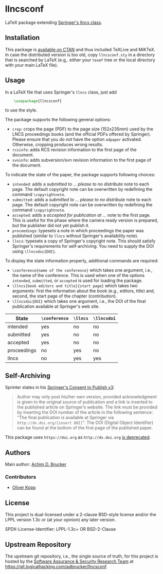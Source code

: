 # llncsconf

LaTeX package extending [Springer's llncs class](https://ctan.org/pkg/llncs).

## Installation

This package is [available on CTAN](https://www.ctan.org/pkg/llncsconf)
and thus included TeXLive and MiKTeX. In case the distributed version
is too old, copy `llncsconf.sty` in a directory that is searched by LaTeX
(e.g,. either your `texmf` tree or the local directory with your main
LaTeX file).

## Usage

In a LaTeX file that uses Springer's `llncs` class, just add

```tex
    \usepackage{llncsconf}
```

to use the style.

The package supports the following general options:

* `crop`: crops the page (PDF) to the page size (152x235mm) used by
  the LNCS proceedings books (and the official PDFs offered by
  Springer). Please ensure that you *do not* have the option
  `a4paper` activated. Otherwise, cropping produces wrong results.
* `rcsinfo`: adds RCS revision information to the first page of
  the document.
* `svninfo`: adds subversion/svn revision information to the
  first page of the document.

To indicate the state of the paper, the package supports following choices:

* `intended`: adds a *submitted to ... please to no distribute* note
  to each page. The default copyright note can be overwritten by 
  redefining the command `\copyrightnote`.
* `submitted`: adds a *submitted to ... please to no distribute* note
  to each page. The default copyright note can be overwritten by 
  redefining the command `\copyrightnote`.
* `accepted`: adds a *accepted for publication at ...* note
  to the first page. This is useful for the phase where the camera
  ready version is prepared, but the publisher did not yet publish it.
* `proceedings`: typesets a note in which proceedings the paper was
  published (similar to `llncs` without Springer's availability note).
* `llncs`: typesets a copy of Springer's copyright note. This should
  satisfy Springer's requirements for self-archiving.
  You need to supply the DOI using `\llncsdoi{DOI}`.

To display the state information properly, additional commands are required:

* `\conference{name of the conference}` which takes one argument,
  i.e., the name of the conference. This is used when one of the
  options `intended`, `submitted`, or `accepted` is used for loading
  the package.
* `\llncs{book editors and title}{start page}` which takes two
  arguments: first the information about the book (e.g., editors,
  title) and, second, the start page of the chapter (contribution).
* `\llncsdoi{DOI}` which takes one argument,
  i.e., the DOI of the final publication available at Springer's web site.

| State | `\conference` | `\llncs` | `\llncsdoi` |
| -- | -- | -- | -- |
| intended | yes | no | no |
| submitted | yes | no | no |
| accepted | yes | no | no |
| proceedings | no | yes | no |
| llncs | no | yes | yes |

## Self-Archiving

Sprinter states in his [Springer's Consent to Publish v3](https://resource-cms.springernature.com/springer-cms/rest/v1/content/15433008/data/Contract_Book_Contributor_Consent_to_Publish_LNCS_SIPAut):

> Author may only post his/her own version, provided acknowledgment is given 
> to the original source of publication and a link is inserted to the published
> article on Springer’s website. The link must be provided by inserting the DOI
> number of the article in the following sentence:
> "The final publication is available at Springer via 
> `http://dx.doi.org/[insert DOI]`".
The DOI (Digital Object Identifier) can be found at the bottom of the first page
of the published paper.

This package uses `https://doi.org` as `http://dx.doi.org` 
[is deprecated](https://www.doi.org/factsheets/DOIIdentifierSpecs.html).

## Authors

Main author: [Achim D. Brucker](http://www.brucker.ch/)

### Contributors

* [Oliver Kopp](https://github.com/koppor/)

## License

This project is dual-licensed under a 2-clause BSD-style license and/or 
the LPPL version 1.3c or (at your opinion) any later version. 

SPDX-License-Identifier: LPPL-1.3c+ OR BSD-2-Clause

## Upstream Repository

The upstream git repository, i.e., the single source of truth, for this
project is hosted by the [Software Assurance & Security Research 
Team](https://logicalhacking.com) at
<https://git.logicalhacking.com/adbrucker/llncsconf>.
